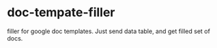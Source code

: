 # doc-tempate-filler
filler for google doc templates. Just send data table, and get filled set of docs.

